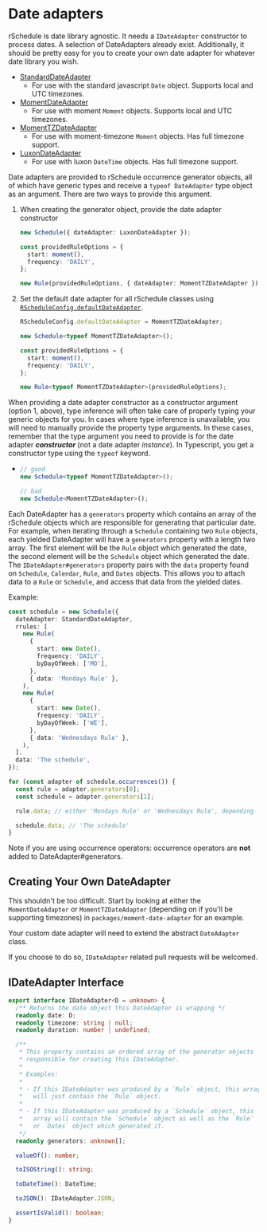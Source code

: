 # Date adapters

rSchedule is date library agnostic. It needs a `IDateAdapter` constructor to process dates. A selection of DateAdapters already exist. Additionally, it should be pretty easy for you to create your own date adapter for whatever date library you wish.

- [StandardDateAdapter](./standard-date-adapter)
  - For use with the standard javascript `Date` object. Supports local and UTC timezones.
- [MomentDateAdapter](./moment-date-adapter)
  - For use with moment `Moment` objects. Supports local and UTC timezones.
- [MomentTZDateAdapter](./moment-tz-date-adapter)
  - For use with moment-timezone `Moment` objects. Has full timezone support.
- [LuxonDateAdapter](./luxon-date-adapter)
  - For use with luxon `DateTime` objects. Has full timezone support.

Date adapters are provided to rSchedule occurrence generator objects, all of which have generic types and receive a `typeof DateAdapter` type object as an argument. There are two ways to provide this argument.

1. When creating the generator object, provide the date adapter constructor

   ```typescript
   new Schedule({ dateAdapter: LuxonDateAdapter });

   const providedRuleOptions = {
     start: moment(),
     frequency: 'DAILY',
   };

   new Rule(providedRuleOptions, { dateAdapter: MomentTZDateAdapter });
   ```

2. Set the default date adapter for all rSchedule classes using [`RScheduleConfig.defaultDateAdapter`](../usage/rschedule-config/#defaultDateAdapter).

   ```typescript
   RScheduleConfig.defaultDateAdapter = MomentTZDateAdapter;

   new Schedule<typeof MomentTZDateAdapter>();

   const providedRuleOptions = {
     start: moment(),
     frequency: 'DAILY',
   };

   new Rule<typeof MomentTZDateAdapter>(providedRuleOptions);
   ```

When providing a date adapter constructor as a constructor argument (option 1, above), type inference will often take care of properly typing your generic objects for you. In cases where type inference is unavailable, you will need to manually provide the property type arguments. In these cases, remember that the type argument you need to provide is for the date adapter **_constructor_** (not a date adapter _instance_). In Typescript, you get a constructor type using the `typeof` keyword.

- ```typescript
  // good
  new Schedule<typeof MomentTZDateAdapter>();

  // bad
  new Schedule<MomentTZDateAdapter>();
  ```

Each DateAdapter has a `generators` property which contains an array of the rSchedule objects which are responsible for generating that particular date. For example, when iterating through a `Schedule` containing two `Rule` objects, each yielded DateAdapter will have a `generators` property with a length two array. The first element will be the `Rule` object which generated the date, the second element will be the `Schedule` object which generated the date. The `IDateAdapter#generators` property pairs with the `data` property found on `Schedule`, `Calendar`, `Rule`, and `Dates` objects. This allows you to attach data to a `Rule` or `Schedule`, and access that data from the yielded dates.

Example:

```typescript
const schedule = new Schedule({
  dateAdapter: StandardDateAdapter,
  rrules: [
    new Rule(
      {
        start: new Date(),
        frequency: 'DAILY',
        byDayOfWeek: ['MO'],
      },
      { data: 'Mondays Rule' },
    ),
    new Rule(
      {
        start: new Date(),
        frequency: 'DAILY',
        byDayOfWeek: ['WE'],
      },
      { data: 'Wednesdays Rule' },
    ),
  ],
  data: 'The schedule',
});

for (const adapter of schedule.occurrences()) {
  const rule = adapter.generators[0];
  const schedule = adapter.generators[1];

  rule.data; // either 'Mondays Rule' or 'Wednesdays Rule', depending

  schedule.data; // 'The schedule'
}
```

Note if you are using occurrence operators: occurrence operators are **not** added to DateAdapter#generators.

## Creating Your Own DateAdapter

This shouldn't be too difficult. Start by looking at either the `MomentDateAdapter` or `MomentTZDateAdapter` (depending on if you'll be supporting timezones) in `packages/moment-date-adapter` for an example.

Your custom date adapter will need to extend the abstract `DateAdapter` class.

If you choose to do so, `IDateAdapter` related pull requests will be welcomed.

## IDateAdapter Interface

```typescript
export interface IDateAdapter<D = unknown> {
  /** Returns the date object this DateAdapter is wrapping */
  readonly date: D;
  readonly timezone: string | null;
  readonly duration: number | undefined;

  /**
   * This property contains an ordered array of the generator objects
   * responsible for creating this IDateAdapter.
   *
   * Examples:
   *
   * - If this IDateAdapter was produced by a `Rule` object, this array
   *   will just contain the `Rule` object.
   *
   * - If this IDateAdapter was produced by a `Schedule` object, this
   *   array will contain the `Schedule` object as well as the `Rule`
   *   or `Dates` object which generated it.
   */
  readonly generators: unknown[];

  valueOf(): number;

  toISOString(): string;

  toDateTime(): DateTime;

  toJSON(): IDateAdapter.JSON;

  assertIsValid(): boolean;
}
```
